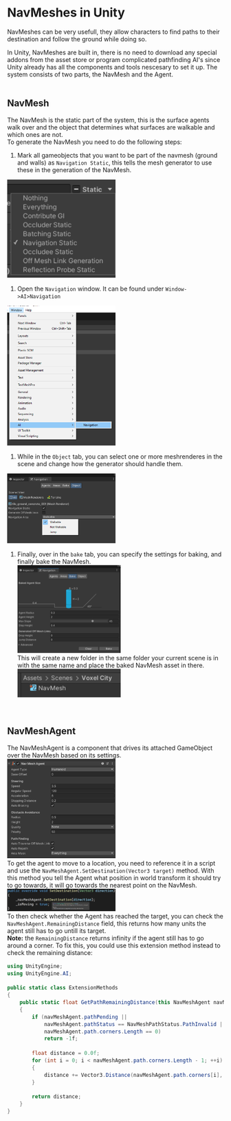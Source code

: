 # <b>NavMeshes in Unity</b>
NavMeshes can be very usefull, they allow characters to find paths to their destination and follow the ground while doing so.

In Unity, NavMeshes are built in, there is no need to download any special addons from the asset store or program complicated pathfinding AI's since Unity already has all the components and tools nescesary to set it up.
The system consists of two parts, the NavMesh and the Agent.
<br><br>

## <b>NavMesh</b>
The NavMesh is the static part of the system, this is the surface agents walk over and the object that determines what surfaces are walkable and which ones are not.<br>
To generate the NavMesh you need to do the following steps:<br>

1. Mark all gameobjects that you want to be part of the navmesh (ground and walls) as `Navigation Static`, this tells the mesh generator to use these in the generation of the NavMesh.
<img src="https://raw.githubusercontent.com/marsmaantje/TrafficSystem/main/readmeImages/MarkNavigationStatic.png" alt="MarkNavigationStatic.png" width=50%>

1. Open the `Navigation` window. It can be found under `Window->AI>Navigation`<br>
<img src="https://raw.githubusercontent.com/marsmaantje/TrafficSystem/main/readmeImages/NavigationInspectorLocation.png" alt="NavigationInspectorLocation.png" width=50%>

1. While in the `Object` tab, you can select one or more meshrenderes in the scene and change how the generator should handle them.<br>
<img src="https://raw.githubusercontent.com/marsmaantje/TrafficSystem/main/readmeImages/NavigationInspectorObject.png" alt="NavigationInspectorObject.png" width=50%>

1. Finally, over in the `bake` tab, you can specify the settings for baking, and finally bake the NavMesh.<br>
<img src="https://raw.githubusercontent.com/marsmaantje/TrafficSystem/main/readmeImages/NavigationInspectorBake.png" alt="NavigationInspectorBake.png" width=50%><br>
This will create a new folder in the same folder your current scene is in with the same name and place the baked NavMesh asset in there.<br>
<img src="https://raw.githubusercontent.com/marsmaantje/TrafficSystem/main/readmeImages/NavigationInspectorBakeFolder.png" alt="NavigationInspectorBakeFolder.png" width=50%><br>
<br><br>

## <b>NavMeshAgent</b>
The NavMeshAgent is a component that drives its attached GameObject over the NavMesh based on its settings.<br>
<img src="https://raw.githubusercontent.com/marsmaantje/TrafficSystem/main/readmeImages/NavMeshAgentInspector.png" alt="NavMeshAgentInspector.png" width=50%><br>
To get the agent to move to a location, you need to reference it in a script and use the `NavMeshAgent.SetDestination(Vector3 target)` method.
With this method you tell the Agent what position in world transform it should try to go towards, it will go towards the nearest point on the NavMesh.<br>
<img src="https://raw.githubusercontent.com/marsmaantje/TrafficSystem/main/readmeImages/NavMeshAgentSetDestination.png" alt="NavMeshAgentSetDestination.png" width=50%><br>
To then check whether the Agent has reached the target, you can check the `NavMeshAgent.RemainingDistance` field, this returns how many units the agent still has to go untill its target.<br>
<b>Note:</b> the `RemainingDistance` returns infinity if the agent still has to go around a corner. To fix this, you could use this extension method instead to check the remaining distance:<br>
```cs
using UnityEngine;
using UnityEngine.AI;

public static class ExtensionMethods
{
    public static float GetPathRemainingDistance(this NavMeshAgent navMeshAgent)
    {
        if (navMeshAgent.pathPending ||
            navMeshAgent.pathStatus == NavMeshPathStatus.PathInvalid ||
            navMeshAgent.path.corners.Length == 0)
            return -1f;

        float distance = 0.0f;
        for (int i = 0; i < navMeshAgent.path.corners.Length - 1; ++i)
        {
            distance += Vector3.Distance(navMeshAgent.path.corners[i], navMeshAgent.path.corners[i + 1]);
        }
        
        return distance;
    }
}
```